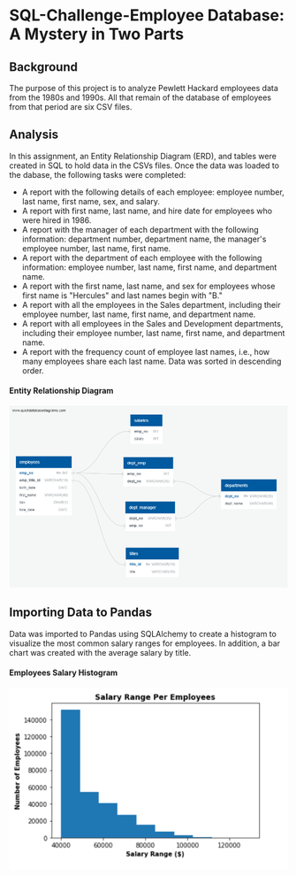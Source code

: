 # SQL-Challenge-Employee Database: A Mystery in Two Parts

## Background 

The purpose of this project is to analyze Pewlett Hackard employees data from the 1980s and 1990s. All that remain of the database of employees from that period are six CSV files.

## Analysis 
In this assignment, an Entity Relationship Diagram (ERD), and tables were created in SQL to hold data in the CSVs files. Once the data was loaded to the dabase, the following tasks were completed:

* A report with the following details of each employee: employee number, last name, first name, sex, and salary.
* A report with first name, last name, and hire date for employees who were hired in 1986.
* A report with the manager of each department with the following information: department number, department name, the manager's employee number, last name, first name.
* A report with the department of each employee with the following information: employee number, last name, first name, and department name.
* A report with the first name, last name, and sex for employees whose first name is "Hercules" and last names begin with "B."
* A report with all the employees in the Sales department, including their employee number, last name, first name, and department name.
* A report with all employees in the Sales and Development departments, including their employee number, last name, first name, and department name.
* A report with the frequency count of employee last names, i.e., how many employees share each last name. Data was sorted in descending order.

#### Entity Relationship Diagram
![](images/ERD_Diagram.png)

## Importing Data to Pandas
Data was imported to Pandas using SQLAlchemy to create a histogram to visualize the most common salary ranges for employees. In addition, 
 a bar chart was created with the average salary by title.
 
 #### Employees Salary Histogram
 ![](images/employees_salary.PNG)
